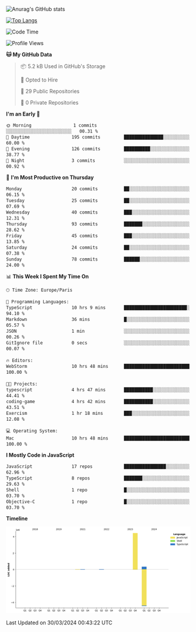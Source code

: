 ![Anurag's GitHub stats](https://github-readme-stats.vercel.app/api?username=sufiane&theme=dark&show_icons=true&count_private=true)


[![Top Langs](https://github-readme-stats.vercel.app/api/top-langs/?username=sufiane&layout=compact)](https://github.com/anuraghazra/github-readme-stats)

<!--START_SECTION:waka-->
![Code Time](http://img.shields.io/badge/Code%20Time-1%2C029%20hrs%2036%20mins-blue)

![Profile Views](http://img.shields.io/badge/Profile%20Views-0-blue)

**🐱 My GitHub Data** 

> 📦 5.2 kB Used in GitHub's Storage 
 > 
> 💼 Opted to Hire
 > 
> 📜 29 Public Repositories 
 > 
> 🔑 0 Private Repositories 
 > 
**I'm an Early 🐤** 

```text
🌞 Morning                1 commits           ░░░░░░░░░░░░░░░░░░░░░░░░░   00.31 % 
🌆 Daytime                195 commits         ███████████████░░░░░░░░░░   60.00 % 
🌃 Evening                126 commits         ██████████░░░░░░░░░░░░░░░   38.77 % 
🌙 Night                  3 commits           ░░░░░░░░░░░░░░░░░░░░░░░░░   00.92 % 
```
📅 **I'm Most Productive on Thursday** 

```text
Monday                   20 commits          ██░░░░░░░░░░░░░░░░░░░░░░░   06.15 % 
Tuesday                  25 commits          ██░░░░░░░░░░░░░░░░░░░░░░░   07.69 % 
Wednesday                40 commits          ███░░░░░░░░░░░░░░░░░░░░░░   12.31 % 
Thursday                 93 commits          ███████░░░░░░░░░░░░░░░░░░   28.62 % 
Friday                   45 commits          ███░░░░░░░░░░░░░░░░░░░░░░   13.85 % 
Saturday                 24 commits          ██░░░░░░░░░░░░░░░░░░░░░░░   07.38 % 
Sunday                   78 commits          ██████░░░░░░░░░░░░░░░░░░░   24.00 % 
```


📊 **This Week I Spent My Time On** 

```text
🕑︎ Time Zone: Europe/Paris

💬 Programming Languages: 
TypeScript               10 hrs 9 mins       ████████████████████████░   94.10 % 
Markdown                 36 mins             █░░░░░░░░░░░░░░░░░░░░░░░░   05.57 % 
JSON                     1 min               ░░░░░░░░░░░░░░░░░░░░░░░░░   00.26 % 
GitIgnore file           0 secs              ░░░░░░░░░░░░░░░░░░░░░░░░░   00.07 % 

🔥 Editors: 
WebStorm                 10 hrs 48 mins      █████████████████████████   100.00 % 

🐱‍💻 Projects: 
typescript               4 hrs 47 mins       ███████████░░░░░░░░░░░░░░   44.41 % 
coding-game              4 hrs 42 mins       ███████████░░░░░░░░░░░░░░   43.51 % 
Exercism                 1 hr 18 mins        ███░░░░░░░░░░░░░░░░░░░░░░   12.08 % 

💻 Operating System: 
Mac                      10 hrs 48 mins      █████████████████████████   100.00 % 
```

**I Mostly Code in JavaScript** 

```text
JavaScript               17 repos            ████████████████░░░░░░░░░   62.96 % 
TypeScript               8 repos             ███████░░░░░░░░░░░░░░░░░░   29.63 % 
Shell                    1 repo              █░░░░░░░░░░░░░░░░░░░░░░░░   03.70 % 
Objective-C              1 repo              █░░░░░░░░░░░░░░░░░░░░░░░░   03.70 % 
```



**Timeline**

![Lines of Code chart](https://raw.githubusercontent.com/Sufiane/Sufiane/main/assets/bar_graph.png)


 Last Updated on 30/03/2024 00:43:22 UTC
<!--END_SECTION:waka-->


<!--
**Sufiane/sufiane** is a ✨ _special_ ✨ repository because its `README.md` (this file) appears on your GitHub profile.

Here are some ideas to get you started:

- 🔭 I’m currently working on ...
- 🌱 I’m currently learning ...
- 👯 I’m looking to collaborate on ...
- 🤔 I’m looking for help with ...
- 💬 Ask me about ...
- 📫 How to reach me: ...
- 😄 Pronouns: ...
- ⚡ Fun fact: ...
-->
